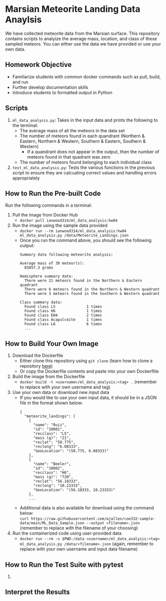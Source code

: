 # Marsian Meteorite Landing Data Anaylsis

We have collected meteorite data from the Marsian surface. This repository contains scripts to analyize the average mass, location, and class of these sampled meteors. You can either use the data we have provided or use your own data.

## Homework Objective
* Familiarize students with common docker commands such as pull, build, and run
* Further develop documentation skills
* Introduce students to formatted output in Python

## Scripts
1. `ml_data_analysis.py`: Takes in the input data and prints the following to the terminal:
      - The average mass of all the meteors in the data set
      - The number of meteors found in each quandrant (Northern & Eastern, Northern & Western, Southern & Eastern, Southern & Western)
        - If a quandrant does not appear in the output, then the number of meteors found in that quadrant was zero
      - The number of meteors found belonging to each individual class
3. `test_ml_data_analysis.py`: Tests the various functions in the previous script to ensure they are calcuating correct values and handling errors appropriately

## How to Run the Pre-built Code
Run the following commands in a terminal:
  1. Pull the image from Docker Hub
      - `docker pull ianwood314/ml_data_analysis:hw04`
  2. Run the image using the sample data provided
      - `docker run --rm ianwood314/ml_data_analysis:hw04 ml_data_analysis.py /data/Meteorite_Landings.json`
      - Once you run the command above, you should see the following output:
        ```
        Summary data following meteorite analysis:

        Average mass of 30 meteor(s):
          83857.3 grams

        Hemisphere summary data:
          There were 21 meteors found in the Northern & Eastern quadrant
          There were 6 meteors found in the Northern & Western quadrant
          There were 3 meteors found in the Southern & Western quadrant

        Class summary data:
          Found class L5              1 times
          Found class H6              1 times
          Found class EH4             2 times
          Found class Acapulcoite     1 times
          Found class L6              6 times
          ...
        ```
## How to Build Your Own Image
  1. Download the Dockerfile
      - Either clone this repository using `git clone` (learn how to clone a repository [here](https://docs.github.com/en/repositories/creating-and-managing-repositories/cloning-a-repository))
      - Or copy the Dockerfile contents and paste into your own Dockerflile
  2. Build the image from the Dockerfile
      - `docker build -t <username>/ml_data_analysis:<tag> .` (remember to replace with your own username and tag)
  3. Use your own data or download new input data
      - If you would like to use your own input data, it should be in a JSON file in the format shown below:
        ```
        {
          "meteorite_landings": [
            {
              "name": "Ruiz",
              "id": "10001",
              "recclass": "L5",
              "mass (g)": "21",
              "reclat": "50.775",
              "reclong": "6.08333",
              "GeoLocation": "(50.775, 6.08333)"
            },
            {
              "name": "Beeler",
              "id": "10002",
              "recclass": "H6",
              "mass (g)": "720",
              "reclat": "56.18333",
              "reclong": "10.23333",
              "GeoLocation": "(56.18333, 10.23333)"
            },
            ...
        ```
       - Additional data is also available for download using the command below: <br />
         `curl https://raw.githubusercontent.com/wjallen/coe332-sample-data/main/ML_Data_Sample.json --output <filename>.json` (remember to replace with the filename of your choosing)
  5. Run the containerized code using user-provided data
      - `docker run --rm -v $PWD:/data <username>/ml_data_analysis:<tag> ml_data_analysis.py /data/<filename>.json` (again, remember to replace with your own username and input data filename)

## How to Run the Test Suite with pytest
  1. 

## Interpret the Results

